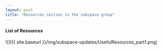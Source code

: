 ```yaml
---
layout: post
title: "Resources section in the subspace group"
---
```


#### List of Resources
![]({{ site.baseurl }}/img/subspace-updates/UsefulResources_part1.png)

<!--more-->

